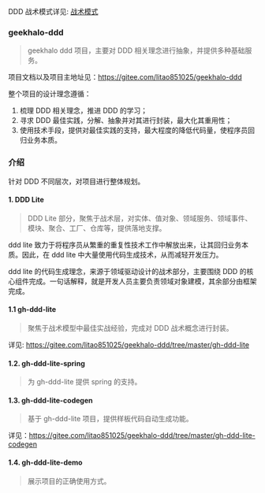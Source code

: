 DDD 战术模式详见: 
[战术模式](https://www.geekhalo.com/categories/%E9%A2%86%E5%9F%9F%E9%A9%B1%E5%8A%A8%E8%AE%BE%E8%AE%A1/%E6%88%98%E6%9C%AF%E6%A8%A1%E5%BC%8F/)


### geekhalo-ddd
> geekhalo ddd 项目，主要对 DDD 相关理念进行抽象，并提供多种基础服务。

项目文档以及项目主地址见：https://gitee.com/litao851025/geekhalo-ddd

整个项目的设计理念遵循：
1. 梳理 DDD 相关理念，推进 DDD 的学习；
2. 寻求 DDD 最佳实践，分解、抽象并对其进行封装，最大化其重用性；
3. 使用技术手段，提供对最佳实践的支持，最大程度的降低代码量，使程序员回归业务本质。

### 介绍
针对 DDD 不同层次，对项目进行整体规划。

#### 1. DDD Lite
> DDD Lite 部分，聚焦于战术层，对实体、值对象、领域服务、领域事件、模块、聚合、工厂、仓库等，提供落地支撑。

ddd lite 致力于将程序员从繁重的重复性技术工作中解放出来，让其回归业务本质。因此，在 ddd lite 中大量使用代码生成技术，从而减轻开发压力。

ddd lite 的代码生成理念，来源于领域驱动设计的战术部分，主要围绕 DDD 的核心组件完成。一句话解释，就是开发人员主要负责领域对象建模，其余部分由框架完成。


#### 1.1 **gh-ddd-lite**
> 聚焦于战术模型中最佳实战经验，完成对 DDD 战术概念进行封装。

详见: https://gitee.com/litao851025/geekhalo-ddd/tree/master/gh-ddd-lite

#### 1.2. **gh-ddd-lite-spring**
> 为 gh-ddd-lite 提供 spring 的支持。

#### 1.3. **gh-ddd-lite-codegen**
> 基于 gh-ddd-lite 项目，提供样板代码自动生成功能。

详见：https://gitee.com/litao851025/geekhalo-ddd/tree/master/gh-ddd-lite-codegen

#### 1.4. **gh-ddd-lite-demo**
> 展示项目的正确使用方式。


